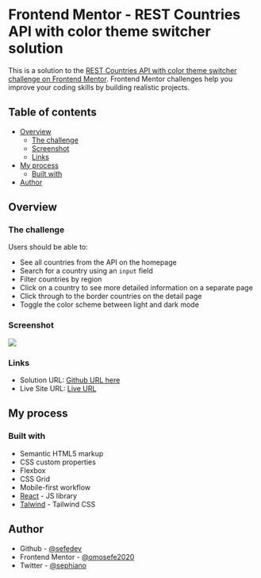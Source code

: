 # Frontend Mentor - REST Countries API with color theme switcher solution

This is a solution to the [REST Countries API with color theme switcher challenge on Frontend Mentor](https://www.frontendmentor.io/challenges/rest-countries-api-with-color-theme-switcher-5cacc469fec04111f7b848ca). Frontend Mentor challenges help you improve your coding skills by building realistic projects.

## Table of contents

- [Overview](#overview)
  - [The challenge](#the-challenge)
  - [Screenshot](#screenshot)
  - [Links](#links)
- [My process](#my-process)
  - [Built with](#built-with)
- [Author](#author)

## Overview

### The challenge

Users should be able to:

- See all countries from the API on the homepage
- Search for a country using an `input` field
- Filter countries by region
- Click on a country to see more detailed information on a separate page
- Click through to the border countries on the detail page
- Toggle the color scheme between light and dark mode

### Screenshot

![](./screenshot.jpg)

### Links

- Solution URL: [Github URL here](https://github.com/sefedev/rest-countries-api)
- Live Site URL: [Live URL](https://sefe-rest-country-list.netlify.app/)

## My process

### Built with

- Semantic HTML5 markup
- CSS custom properties
- Flexbox
- CSS Grid
- Mobile-first workflow
- [React](https://tailwindcss.com/) - JS library
- [Talwind](https://reactjs.org/) - Tailwind CSS

## Author

- Github - [@sefedev](https://www.github.com/sefedev)
- Frontend Mentor - [@omosefe2020](https://www.frontendmentor.io/profile/omosefe2020)
- Twitter - [@sephiano](https://www.twitter.com/sephiano)
